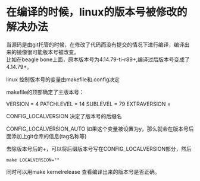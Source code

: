 # 在编译的时候，linux的版本号被修改的解决办法

当源码是由git托管的时候，在修改了代码而没有提交的情况下进行编译，编译出来的镜像很可能版本号被改变。  
比如在beagle bone上面，原本版本号为4.14.79-ti-r89+,编译过后版本号变成了4.14.79+。

linux 控制版本号的变量由makefile和.config决定

makefile的顶部确定了主版本号：

VERSION = 4
PATCHLEVEL = 14
SUBLEVEL = 79
EXTRAVERSION =

CONFIG_LOCALVERSION 决定了版本号的后缀名


CONFIG_LOCALVERSION_AUTO  如果这个变量被设置为y，那么就会在版本号后面添加上git仓库的信息(tag名称等)

去除版本号后的+，可以将后缀版本号写在CONFIG_LOCALVERSION部分，然后

	make LOCALVERSION="" 
	
同时可以用make kernelrelease 查看编译出来的版本号是否正确。


